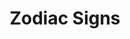 ---
pid: ch812
title: Zodiac Signs
location_transcription: Where Love Park used to be
coordinates: "[-75.165418434177, 39.953980834028]"
zipcode: '19146'
gen_neighborhood: South Philadelphia
neighborhood: Graduate Hospital,Naval Square,Southwest Center City
outside_phl: 
age: '13'
age_range: 13-19
instagram: 
image_file_name: ch_812.jpg
proposal_transcription: |-
  *ring of poles
  flip it over and you can get a description of yourself based on your sign
topic: Unknown
topic_summary: '0'
type: Interactive
keywords_other: zodiac signs, astrology, personal
credit: Hiya Graves
image_labels: 
twitter: 
facebook: 
permalink: "/monuments/ch812/"
layout: item-page
---